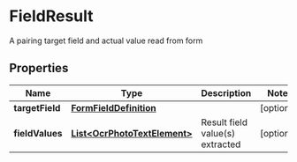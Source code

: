 

# FieldResult

A pairing target field and actual value read from form

## Properties

| Name | Type | Description | Notes |
|------------ | ------------- | ------------- | -------------|
|**targetField** | [**FormFieldDefinition**](FormFieldDefinition.md) |  |  [optional] |
|**fieldValues** | [**List&lt;OcrPhotoTextElement&gt;**](OcrPhotoTextElement.md) | Result field value(s) extracted |  [optional] |



